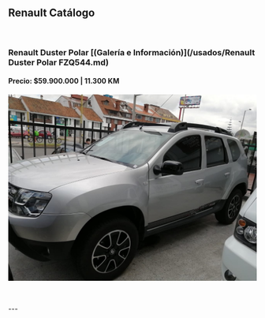 ## Renault Catálogo

<p>&nbsp;</p>

### Renault Duster Polar [(Galería e Información)](/usados/Renault Duster Polar FZQ544.md)
#### Precio: $59.900.000 | 11.300 KM

<img src="/usados/images/RENAULT DUSTER POLAR FZQ544.jpeg?raw=true"/>
<p>&nbsp;</p>
---

